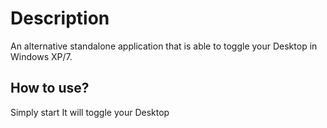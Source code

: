 Description
===========
An alternative standalone application that is able to toggle your Desktop in Windows XP/7.


How to use?
-----------
Simply start
It will toggle your Desktop